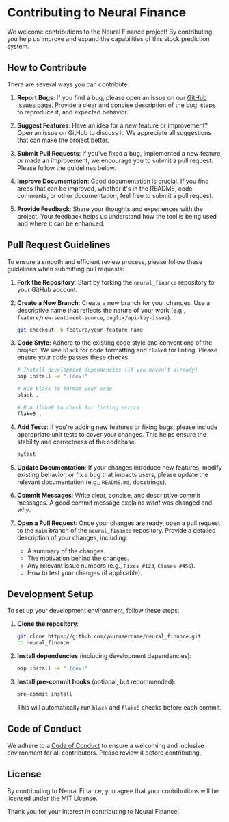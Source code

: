 # Contributing to Neural Finance

We welcome contributions to the Neural Finance project! By contributing, you help us improve and expand the capabilities of this stock prediction system.

## How to Contribute

There are several ways you can contribute:

1.  **Report Bugs**: If you find a bug, please open an issue on our [GitHub Issues page](https://github.com/yourusername/neural_finance/issues). Provide a clear and concise description of the bug, steps to reproduce it, and expected behavior.

2.  **Suggest Features**: Have an idea for a new feature or improvement? Open an issue on GitHub to discuss it. We appreciate all suggestions that can make the project better.

3.  **Submit Pull Requests**: If you've fixed a bug, implemented a new feature, or made an improvement, we encourage you to submit a pull request. Please follow the guidelines below.

4.  **Improve Documentation**: Good documentation is crucial. If you find areas that can be improved, whether it's in the README, code comments, or other documentation, feel free to submit a pull request.

5.  **Provide Feedback**: Share your thoughts and experiences with the project. Your feedback helps us understand how the tool is being used and where it can be enhanced.

## Pull Request Guidelines

To ensure a smooth and efficient review process, please follow these guidelines when submitting pull requests:

1.  **Fork the Repository**: Start by forking the `neural_finance` repository to your GitHub account.

2.  **Create a New Branch**: Create a new branch for your changes. Use a descriptive name that reflects the nature of your work (e.g., `feature/new-sentiment-source`, `bugfix/api-key-issue`).

    ```bash
    git checkout -b feature/your-feature-name
    ```

3.  **Code Style**: Adhere to the existing code style and conventions of the project. We use `black` for code formatting and `flake8` for linting. Please ensure your code passes these checks.

    ```bash
    # Install development dependencies (if you haven't already)
    pip install -e ".[dev]"

    # Run black to format your code
    black .

    # Run flake8 to check for linting errors
    flake8 .
    ```

4.  **Add Tests**: If you're adding new features or fixing bugs, please include appropriate unit tests to cover your changes. This helps ensure the stability and correctness of the codebase.

    ```bash
    pytest
    ```

5.  **Update Documentation**: If your changes introduce new features, modify existing behavior, or fix a bug that impacts users, please update the relevant documentation (e.g., `README.md`, docstrings).

6.  **Commit Messages**: Write clear, concise, and descriptive commit messages. A good commit message explains *what* was changed and *why*.

7.  **Open a Pull Request**: Once your changes are ready, open a pull request to the `main` branch of the `neural_finance` repository. Provide a detailed description of your changes, including:
    *   A summary of the changes.
    *   The motivation behind the changes.
    *   Any relevant issue numbers (e.g., `Fixes #123`, `Closes #456`).
    *   How to test your changes (if applicable).

## Development Setup

To set up your development environment, follow these steps:

1.  **Clone the repository**:

    ```bash
    git clone https://github.com/yourusername/neural_finance.git
    cd neural_finance
    ```

2.  **Install dependencies** (including development dependencies):

    ```bash
    pip install -e ".[dev]"
    ```

3.  **Install pre-commit hooks** (optional, but recommended):

    ```bash
    pre-commit install
    ```
    This will automatically run `black` and `flake8` checks before each commit.

## Code of Conduct

We adhere to a [Code of Conduct](CODE_OF_CONDUCT.md) to ensure a welcoming and inclusive environment for all contributors. Please review it before contributing.

## License

By contributing to Neural Finance, you agree that your contributions will be licensed under the [MIT License](LICENSE).

Thank you for your interest in contributing to Neural Finance!